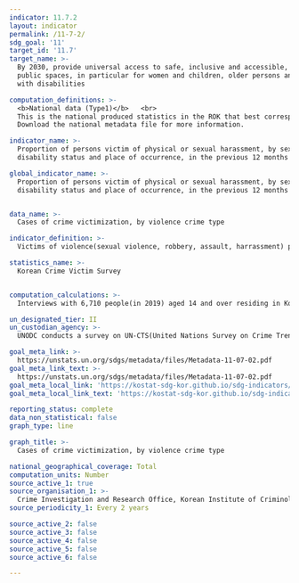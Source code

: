 ```yaml
---
indicator: 11.7.2
layout: indicator
permalink: /11-7-2/
sdg_goal: '11'
target_id: '11.7'
target_name: >-
  By 2030, provide universal access to safe, inclusive and accessible, green and
  public spaces, in particular for women and children, older persons and persons
  with disabilities

computation_definitions: >-
  <b>National data (Type1)</b>   <br>
  This is the national produced statistics in the ROK that best corresponds to the definition of UN SDGs indicators. <br>
  Download the national metadata file for more information.

indicator_name: >-
  Proportion of persons victim of physical or sexual harassment, by sex, age,
  disability status and place of occurrence, in the previous 12 months

global_indicator_name: >-
  Proportion of persons victim of physical or sexual harassment, by sex, age,
  disability status and place of occurrence, in the previous 12 months


data_name: >-
  Cases of crime victimization, by violence crime type

indicator_definition: >-
  Victims of violence(sexual violence, robbery, assault, harrassment) per 100,000 population in the previous 12 months

statistics_name: >-
  Korean Crime Victim Survey 


computation_calculations: >-
  Interviews with 6,710 people(in 2019) aged 14 and over residing in Korea 

un_designated_tier: II
un_custodian_agency: >-
  UNODC conducts a survey on UN-CTS(United Nations Survey on Crime Trends and the Operations of Criminal Justice System

goal_meta_link: >-
  https://unstats.un.org/sdgs/metadata/files/Metadata-11-07-02.pdf   
goal_meta_link_text: >-
  https://unstats.un.org/sdgs/metadata/files/Metadata-11-07-02.pdf   
goal_meta_local_link: 'https://kostat-sdg-kor.github.io/sdg-indicators/public/data/Metadata-11-07-02_ENG.pdf'
goal_meta_local_link_text: 'https://kostat-sdg-kor.github.io/sdg-indicators/public/data/Metadata-11-07-02_ENG.pdf'

reporting_status: complete
data_non_statistical: false
graph_type: line

graph_title: >-
  Cases of crime victimization, by violence crime type

national_geographical_coverage: Total
computation_units: Number
source_active_1: true
source_organisation_1: >-
  Crime Investigation and Research Office, Korean Institute of Criminology
source_periodicity_1: Every 2 years

source_active_2: false
source_active_3: false
source_active_4: false
source_active_5: false
source_active_6: false

---
```

